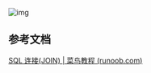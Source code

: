 ![img](https://www.runoob.com/wp-content/uploads/2019/01/sql-join.png)



## 参考文档

[SQL 连接(JOIN) | 菜鸟教程 (runoob.com)](https://www.runoob.com/sql/sql-join.html)